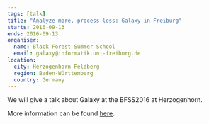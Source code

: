 ```yaml
---
tags: [talk]
title: "Analyze more, process less: Galaxy in Freiburg"
starts: 2016-09-13
ends: 2016-09-13
organiser:
  name: Black Forest Summer School
  email: galaxy@informatik.uni-freiburg.de
location:
  city: Herzogenhorn Feldberg
  region: Baden-Württemberg
  country: Germany
---
```


We will give a talk about Galaxy at the BFSS2016 at Herzogenhorn.

More information can be found [here](http://plantco.de/BFSS2016/).
